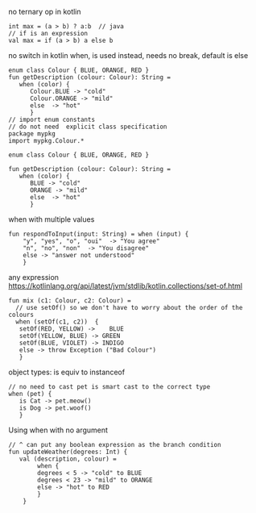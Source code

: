 no ternary op in kotlin
```
int max = (a > b) ? a:b  // java
// if is an expression
val max = if (a > b) a else b
```
no switch in kotlin
when, is used instead, needs no break, default is else
```
enum class Colour { BLUE, ORANGE, RED }	
fun getDescription (colour: Colour): String = 
   when (color) {
      Colour.BLUE -> "cold"
	  Colour.ORANGE -> "mild"
	  else  -> "hot"
	  }
// import enum constants
// do not need 	explicit class specification
package mypkg
import mypkg.Colour.* 

enum class Colour { BLUE, ORANGE, RED }	

fun getDescription (colour: Colour): String = 
   when (color) {
      BLUE -> "cold"
	  ORANGE -> "mild"
	  else  -> "hot"
	  }
```
when with multiple values
```
fun respondToInput(input: String) = when (input) {
    "y", "yes", "o", "oui"  -> "You agree"
	"n", "no", "non"  -> "You disagree"
	else -> "answer not understood"
	}
```
any expression
https://kotlinlang.org/api/latest/jvm/stdlib/kotlin.collections/set-of.html
```
fun mix (c1: Colour, c2: Colour) = 
  // use setOf() so we don't have to worry about the order of the colours
  when (setOf(c1, c2))  {
   setOf(RED, YELLOW) -> 	BLUE
   setOf(YELLOW, BLUE) -> GREEN
   setOf(BLUE, VIOLET) -> INDIGO
   else -> throw Exception ("Bad Colour")
   }
```   
object types: is equiv to instanceof
```
// no need to cast pet is smart cast to the correct type
when (pet) {
   is Cat -> pet.meow()
   is Dog -> pet.woof()
   }
```   
Using when with no argument
```
// ^ can put any boolean expression as the branch condition
fun updateWeather(degrees: Int) {
   val (description, colour) = 
		when {
		degrees < 5 -> "cold" to BLUE
		degrees < 23 -> "mild" to ORANGE
		else -> "hot" to RED
		}
	}
```      
